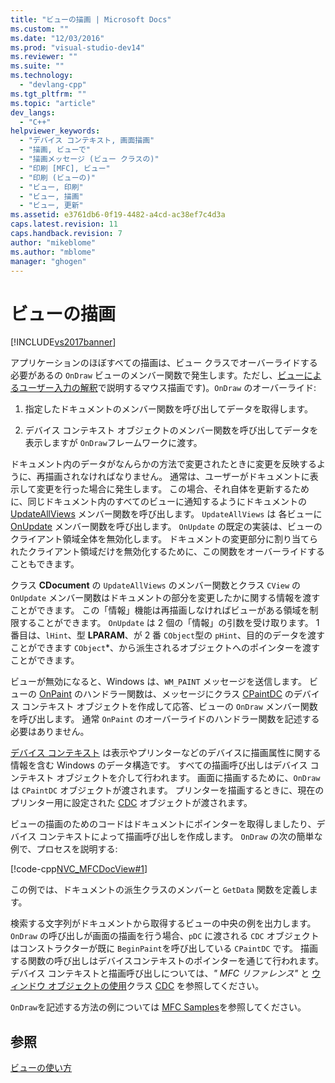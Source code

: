 ```yaml
---
title: "ビューの描画 | Microsoft Docs"
ms.custom: ""
ms.date: "12/03/2016"
ms.prod: "visual-studio-dev14"
ms.reviewer: ""
ms.suite: ""
ms.technology: 
  - "devlang-cpp"
ms.tgt_pltfrm: ""
ms.topic: "article"
dev_langs: 
  - "C++"
helpviewer_keywords: 
  - "デバイス コンテキスト, 画面描画"
  - "描画, ビューで"
  - "描画メッセージ (ビュー クラスの)"
  - "印刷 [MFC], ビュー"
  - "印刷 (ビューの)"
  - "ビュー, 印刷"
  - "ビュー, 描画"
  - "ビュー, 更新"
ms.assetid: e3761db6-0f19-4482-a4cd-ac38ef7c4d3a
caps.latest.revision: 11
caps.handback.revision: 7
author: "mikeblome"
ms.author: "mblome"
manager: "ghogen"
---
```

# ビューの描画
[!INCLUDE[vs2017banner](../assembler/inline/includes/vs2017banner.md)]

アプリケーションのほぼすべての描画は、ビュー クラスでオーバーライドする必要があるの `OnDraw` ビューのメンバー関数で発生します。ただし、[ビューによるユーザー入力の解釈](../mfc/interpreting-user-input-through-a-view.md)で説明するマウス描画です\)。`OnDraw` のオーバーライド:  
  
1.  指定したドキュメントのメンバー関数を呼び出してデータを取得します。  
  
2.  デバイス コンテキスト オブジェクトのメンバー関数を呼び出してデータを表示しますが `OnDraw`フレームワークに渡す。  
  
 ドキュメント内のデータがなんらかの方法で変更されたときに変更を反映するように、再描画されなければなりません。  通常は、ユーザーがドキュメントに表示して変更を行った場合に発生します。  この場合、それ自体を更新するために、同じドキュメント内のすべてのビューに通知するようにドキュメントの [UpdateAllViews](../Topic/CDocument::UpdateAllViews.md) メンバー関数を呼び出します。  `UpdateAllViews` は 各ビューに [OnUpdate](../Topic/CView::OnUpdate.md) メンバー関数を呼び出します。  `OnUpdate` の既定の実装は、ビューのクライアント領域全体を無効化します。  ドキュメントの変更部分に割り当てられたクライアント領域だけを無効化するために、この関数をオーバーライドすることもできます。  
  
 クラス **CDocument** の `UpdateAllViews` のメンバー関数とクラス `CView` の `OnUpdate` メンバー関数はドキュメントの部分を変更したかに関する情報を渡すことができます。  この「情報」機能は再描画しなければビューがある領域を制限することができます。  `OnUpdate` は 2 個の「情報」の引数を受け取ります。  1 番目は、`lHint`、型 **LPARAM**、が 2 番 `CObject`型の `pHint`、目的のデータを渡すことができます `CObject`\*、から派生されるオブジェクトへのポインターを渡すことができます。  
  
 ビューが無効になると、Windows は、`WM_PAINT` メッセージを送信します。  ビューの [OnPaint](../Topic/CWnd::OnPaint.md) のハンドラー関数は、メッセージにクラス [CPaintDC](../mfc/reference/cpaintdc-class.md) のデバイス コンテキスト オブジェクトを作成して応答、ビューの `OnDraw` メンバー関数を呼び出します。  通常 `OnPaint` のオーバーライドのハンドラー関数を記述する必要はありません。  
  
 [デバイス コンテキスト](../Topic/Device%20Contexts.md) は表示やプリンターなどのデバイスに描画属性に関する情報を含む Windows のデータ構造です。  すべての描画呼び出しはデバイス コンテキスト オブジェクトを介して行われます。  画面に描画するために、`OnDraw` は `CPaintDC` オブジェクトが渡されます。  プリンターを描画するときに、現在のプリンター用に設定された [CDC](../Topic/CDC%20Class.md) オブジェクトが渡されます。  
  
 ビューの描画のためのコードはドキュメントにポインターを取得しましたり、デバイス コンテキストによって描画呼び出しを作成します。  `OnDraw` の次の簡単な例で、プロセスを説明する:  
  
 [!code-cpp[NVC_MFCDocView#1](../mfc/codesnippet/CPP/drawing-in-a-view_1.cpp)]  
  
 この例では、ドキュメントの派生クラスのメンバーと `GetData` 関数を定義します。  
  
 検索する文字列がドキュメントから取得するビューの中央の例を出力します。  `OnDraw` の呼び出しが画面の描画を行う場合、`pDC` に渡される `CDC` オブジェクトはコンストラクターが既に `BeginPaint`を呼び出している `CPaintDC` です。  描画する関数の呼び出しはデバイスコンテキストのポインターを通じて行われます。  デバイス コンテキストと描画呼び出しについては、*" MFC リファレンス"* と [ウィンドウ オブジェクトの使用](../Topic/Working%20with%20Window%20Objects.md)クラス [CDC](../Topic/CDC%20Class.md) を参照してください。  
  
 `OnDraw`を記述する方法の例については [MFC Samples](../top/visual-cpp-samples.md)を参照してください。  
  
## 参照  
 [ビューの使い方](../mfc/using-views.md)